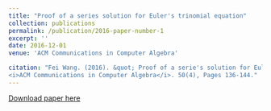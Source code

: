 ```yaml
---
title: "Proof of a series solution for Euler's trinomial equation"
collection: publications
permalink: /publication/2016-paper-number-1
excerpt: ''
date: 2016-12-01
venue: 'ACM Communications in Computer Algebra'

citation: "Fei Wang. (2016). &quot; Proof of a serie's solution for Eulers trinomial equation. &quot; 
<i>ACM Communications in Computer Algebra</i>. 50(4), Pages 136-144."
---
```


[Download paper here](https://doi.org/10.1145/3055282.3055284)
